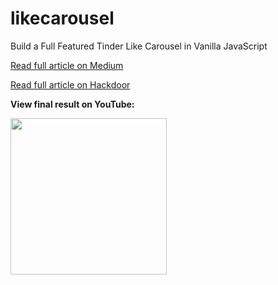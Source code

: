 # likecarousel

Build a Full Featured Tinder Like Carousel in Vanilla JavaScript

[Read full article on Medium](https://medium.com/@simonepm/build-a-full-featured-tinder-like-carousel-in-vanilla-javascript-part-i-44ca3a906450)

[Read full article on Hackdoor](https://www.hackdoor.io/articles/8MNPqDpV/build-full-featured-tinder-carousel-vanilla-javascript)

**View final result on YouTube:**

[<img src="https://github.com/simonepm/likecarousel/raw/master/thumbnail.png" width="250">](https://www.youtube.com/watch?v=ociKlTBEO5Q)
